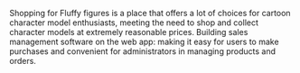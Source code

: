 Shopping for Fluffy figures is a place that offers a lot of choices for cartoon character model enthusiasts, meeting the need to shop and collect character models at extremely reasonable prices.
Building sales management software on the web app: making it easy for users to make purchases and convenient for administrators in managing products and orders.
